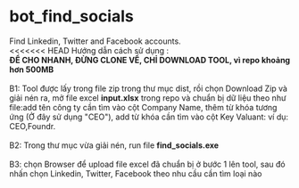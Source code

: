 # bot_find_socials
Find Linkedin, Twitter and Facebook accounts.<br>
<<<<<<< HEAD Hướng dẫn cách sử dụng :<br>
<strong>ĐỂ CHO NHANH, ĐỪNG CLONE VỀ, CHỈ DOWNLOAD TOOL, vì repo khoảng hơn 500MB</strong>
<br>
<br>
B1: Tool được lấy trong file zip trong thư mục dist, rồi chọn Download Zip và giải nén ra, mở file excel <b>input.xlsx</b> trong repo và chuẩn bị dữ liệu theo như file:add tên công ty cần tìm vào cột Company Name, thêm từ khóa tương ứng (Ở đây sử dụng "CEO"), add từ khóa cần tìm vào cột Key Valuant: ví dụ: CEO,Foundr. <br>
<br>
B2: Trong thư mục vừa giải nén, run file <b>find_socials.exe</b><br>
<br>
B3: chọn Browser để upload file excel đã chuẩn bị ở bước 1 lên tool, sau đó nhấn chọn Linkedin, Twitter, Facebook theo nhu cầu cần tìm loại nào<br>
